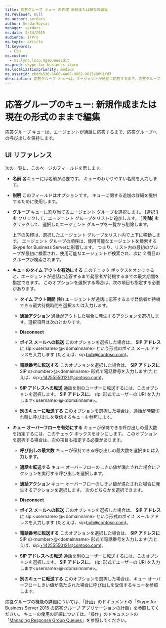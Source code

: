 ```yaml
---
title: 応答グループ キュー の作成 新規または既存の編集
ms.reviewer: null
ms.author: serdars
author: SerdarSoysal
manager: serdars
ms.date: 3/24/2015
audience: ITPro
ms.topic: article
f1.keywords:
  - CSH
ms.custom:
  - ms.lync.lscp.RgsQueueEdit
ms.prod: skype-for-business-itpro
ms.localizationpriority: medium
ms.assetid: cbdde536-8668-4a08-9862-8615e8691fd7
description: 応答グループ キューは、エージェントが通話に応答するまで、応答グループへの呼び出しを保持します。
---
```


# <a name="response-groups-queue-create-new-or-edit-existing"></a>応答グループのキュー: 新規作成または現在の形式のままで編集

応答グループ キューは、エージェントが通話に応答するまで、応答グループへの呼び出しを保持します。

## <a name="ui-reference"></a>UI リファレンス

次の一覧に、このページのフィールドを示します。

- **名前** 各キューには名前が必要です。 キューのわかりやすい名前を入力します。

- **説明** このフィールドはオプションです。 キューに関する追加の詳細を提供するために使用します。

- **グループ** キューに割り当てるエージェント グループを選択します。 [選択 **] を** クリックして、エージェント グループをリストに追加します。 [ **削除] を** クリックして、選択したエージェント グループを一覧から削除します。

    上下の矢印は、選択したエージェント グループをリスト内で上下に移動します。 エージェント グループの順序は、使用可能なエージェントを検索するSkype for Business Serverに影響します。 つまり、リスト内の最初のグループが最初に検索され、使用可能なエージェントが検索され、次に 2 番目のグループが検索されます。

- **キューのタイム アウトを有効にする** このチェック ボックスをオンにすると、エージェントが通話に応答するまで発信者が待機するまでの最大期間を指定できます。 このオプションを選択する場合は、次の項目も指定する必要があります。

  - **タイム アウト期間 (秒)** エージェントが通話に応答するまで発信者が待機できる最大待機時間を選択または入力します。

  - **通話アクション** 通話がアウトした場合に発生するアクションを選択します。選択項目は次のとおりです。

  - **Disconnect**

  - **ボイス メールへの転送** このオプションを選択した場合は、 **SIP アドレス** に sip:\<username>@\<domainname> という形式のボイス メール アドレスを入力します (たとえば、sip:bob@contoso.com)。

  - **電話番号に転送する** このオプションを選択した場合は、 **SIP アドレスに** SIP の\<number>@\<domainname> 形式で電話番号を入力します(たとえば、sip:+14255550121@contoso.com)。

  - **SIP アドレスへの転送** 通話を別のユーザーに転送するには、このオプションを選択します。 **SIP アドレスに、** sip: 形式でユーザーの URI を入力します\<username>@\<domainname>。

  - **別のキューに転送する** このオプションを選択した場合は、通話が時間切れ時に呼び出しを受信するキューを参照します。

- **キュー オーバーフローを有効にする** キューが保持できる呼び出しの最大数を指定するには、このチェック ボックスをオンにします。 このオプションを選択する場合は、次の項目も指定する必要があります。

  - **呼び出しの最大数** キューが保持できる呼び出しの最大数を選択または入力します。

  - **通話を転送する** キュー オーバーフローのしきい値が満たされた場合にアクションを実行する呼び出しを選択します。

  - **通話アクション** キュー オーバーフローのしきい値が満たされた場合に発生するアクションを選択します。 次のどちらかを選択できます。

  - **Disconnect**

  - **ボイス メールへの転送** このオプションを選択した場合は、 **SIP アドレス** に sip:\<username>@\<domainname> という形式のボイス メール アドレスを入力します (たとえば、sip:bob@contoso.com)。

  - **電話番号に転送する** このオプションを選択した場合は、 **SIP アドレスに** SIP の\<number>@\<domainname> 形式で電話番号を入力します(たとえば、sip:+14255550121@contoso.com)。

  - **SIP アドレスへの転送** 通話を別のユーザーに転送するには、このオプションを選択します。 **SIP アドレスに、** sip: 形式でユーザーの URI を入力します\<username>@\<domainname>。

  - **別のキューに転送する** このオプションを選択した場合は、キュー オーバーフローしきい値が満たされた場合に呼び出しを受信するキューを参照します。

応答グループの機能の詳細については、「計画」のドキュメントの「Skype for Business Server [2015](../../plan-your-deployment/enterprise-voice-solution/response-group.md) の応答グループ アプリケーションの計画」を参照してください。 キューの使用の詳細については、「操作」のドキュメントの「[Managing Response Group Queues](/previous-versions/office/lync-server-2013/lync-server-2013-managing-response-group-queues)」を参照してください。